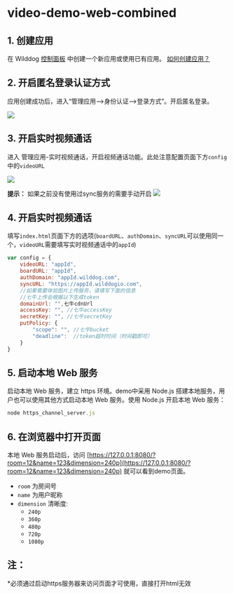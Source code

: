 # video-demo-web-combined

## 1. 创建应用

在 Wilddog [控制面板](https://www.wilddog.com/dashboard/) 中创建一个新应用或使用已有应用。 [如何创建应用？](https://docs.wilddog.com/console/creat.html)

## 2. 开启匿名登录认证方式

应用创建成功后，进入“管理应用-->身份认证-->登录方式”。开启匿名登录。

![](https://itolfh.gitbooks.io/video/content/assets/openanonymous.png)

## 3. 开启实时视频通话

进入 管理应用-实时视频通话，开启视频通话功能。此处注意配置页面下方`config`中的`videoURL`

![](https://github.com/WildDogTeam/video-demo-web-conference/raw/master/images/video_quickstart_openVideo.png)

**提示：**
如果之前没有使用过sync服务的需要手动开启
![](https://github.com/WildDogTeam/video-demo-web-conference/raw/master/images/opensync.png)

## 4. 开启实时视频通话

填写`index.html`页面下方的选项(`boardURL`、`authDomain`、`syncURL`可以使用同一个，`videoURL`需要填写实时视频通话中的`appId`)

```js
var config = {
    videoURL: "appId",
    boardURL: "appId",
    authDomain: "appId.wilddog.com",
    syncURL: "https://appId.wilddogio.com",
    //如果需要体验图片上传服务，请填写下面的信息
    //七牛上传会根据以下生成token
    domainUrl: "",七牛cdnUrl
    accessKey: "", //七牛accessKey
    secretKey: "", //七牛secretKey
    putPolicy: {
        "scope": "", //七牛bucket
        "deadline":  //token超时时间（时间戳即可）
    }
}
```

## 5. 启动本地 Web 服务

启动本地 Web 服务，建立 https 环境。demo中采用 Node.js 搭建本地服务，用户也可以使用其他方式启动本地 Web 服务。使用 Node.js 开启本地 Web 服务：

```js
node https_channel_server.js
```

## 6. 在浏览器中打开页面

本地 Web 服务启动后，访问 [https://127.0.0.1:8080/?room=12&name=123&dimension=240p](https://127.0.0.1:8080/?room=12&name=123&dimension=240p) 就可以看到demo页面。

- `room` 为房间号
- `name` 为用户昵称
- `dimension` 清晰度:
    + `240p`
    + `360p`
    + `480p`
    + `720p`
    + `1080p`

## 注：
*必须通过启动https服务器来访问页面才可使用，直接打开html无效
